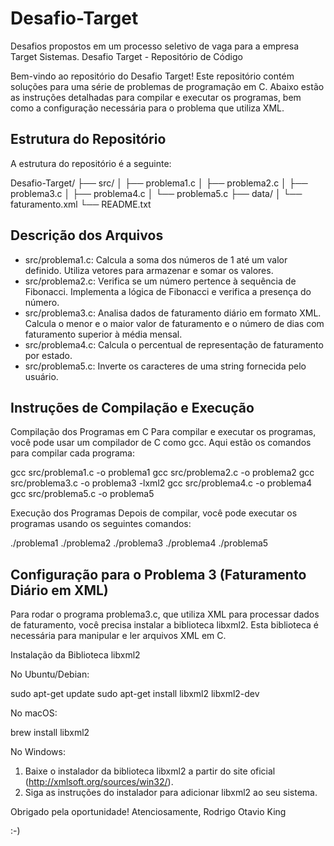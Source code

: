 # Desafio-Target
Desafios propostos em um processo seletivo de vaga para a empresa Target Sistemas.
Desafio Target - Repositório de Código

Bem-vindo ao repositório do Desafio Target! Este repositório contém soluções para uma série de problemas de programação em C. Abaixo estão as instruções detalhadas para compilar e executar os programas, bem como a configuração necessária para o problema que utiliza XML.

Estrutura do Repositório
------------------------

A estrutura do repositório é a seguinte:

Desafio-Target/
├── src/
│   ├── problema1.c
│   ├── problema2.c
│   ├── problema3.c
│   ├── problema4.c
│   └── problema5.c
├── data/
│   └── faturamento.xml
└── README.txt

Descrição dos Arquivos
----------------------

- src/problema1.c: Calcula a soma dos números de 1 até um valor definido. Utiliza vetores para armazenar e somar os valores.
- src/problema2.c: Verifica se um número pertence à sequência de Fibonacci. Implementa a lógica de Fibonacci e verifica a presença do número.
- src/problema3.c: Analisa dados de faturamento diário em formato XML. Calcula o menor e o maior valor de faturamento e o número de dias com faturamento superior à média mensal.
- src/problema4.c: Calcula o percentual de representação de faturamento por estado.
- src/problema5.c: Inverte os caracteres de uma string fornecida pelo usuário.

Instruções de Compilação e Execução
-----------------------------------

Compilação dos Programas em C
Para compilar e executar os programas, você pode usar um compilador de C como gcc. Aqui estão os comandos para compilar cada programa:

gcc src/problema1.c -o problema1
gcc src/problema2.c -o problema2
gcc src/problema3.c -o problema3 -lxml2
gcc src/problema4.c -o problema4
gcc src/problema5.c -o problema5

Execução dos Programas
Depois de compilar, você pode executar os programas usando os seguintes comandos:

./problema1
./problema2
./problema3
./problema4
./problema5

Configuração para o Problema 3 (Faturamento Diário em XML)
---------------------------------------------------------

Para rodar o programa problema3.c, que utiliza XML para processar dados de faturamento, você precisa instalar a biblioteca libxml2. Esta biblioteca é necessária para manipular e ler arquivos XML em C.

Instalação da Biblioteca libxml2

No Ubuntu/Debian:

sudo apt-get update
sudo apt-get install libxml2 libxml2-dev

No macOS:

brew install libxml2

No Windows:

1. Baixe o instalador da biblioteca libxml2 a partir do site oficial (http://xmlsoft.org/sources/win32/).
2. Siga as instruções do instalador para adicionar libxml2 ao seu sistema.


Obrigado pela oportunidade!
Atenciosamente,
Rodrigo Otavio King

:-)

